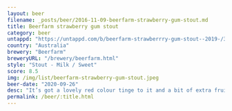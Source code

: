 ```yaml
---
layout: beer
filename: _posts/beer/2016-11-09-beerfarm-strawberry-gum-stout.md
title: Beerfarm strawberry gum stout
category: beer
untappd: "https://untappd.com/b/beerfarm-strawberrry-gum-stout--2019-/3382117"
country: "Australia"
brewery: "Beerfarm"
breweryURL: "/brewery/beerfarm.html"
style: "Stout - Milk / Sweet"
score: 8.5
img: /img/list/beerfarm-strawberry-gum-stout.jpeg
beer-date: "2020-09-26"
desc: "It’s got a lovely red colour tinge to it and a bit of extra fruity sweetness for an otherwise standard stout. But it’s good and grows on you the more you have"
permalink: /beer/:title.html
---
```

